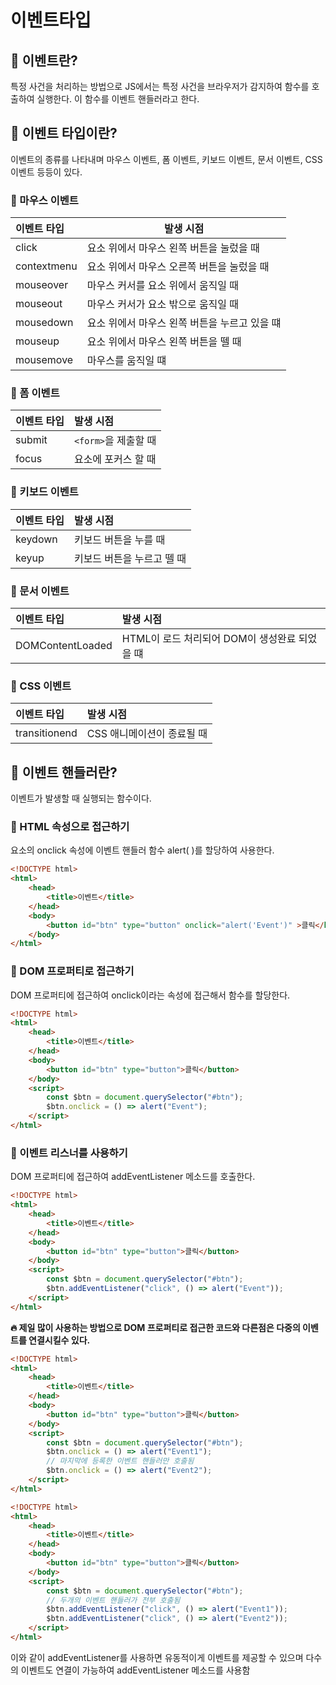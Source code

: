 # 이벤트타입

## 📌 이벤트란?
특정 사건을 처리하는 방법으로 JS에서는 특정 사건을 브라우저가 감지하여 함수를 호출하여 실행한다. 이 함수를 이벤트 핸들러라고 한다.

## 📌 이벤트 타입이란?
이벤트의 종류를 나타내며 마우스 이벤트, 폼 이벤트, 키보드 이벤트, 문서 이벤트, CSS 이벤트 등등이 있다.

### 🧩 마우스 이벤트

| 이벤트 타입  | 발생 시점                                 |
| :---------- | ---------------------------------------- |
| click       | 요소 위에서 마우스 왼쪽 버튼을 눌렀을 때    |
| contextmenu | 요소 위에서 마우스 오른쪽 버튼을 눌렀을 때   |
| mouseover   |  마우스 커서를 요소 위에서 움직일 때         |
| mouseout    | 마우스 커서가 요소 밖으로 움직일 때          |
| mousedown   | 요소 위에서 마우스 왼쪽 버튼을 누르고 있을 떄 |
| mouseup     | 요소 위에서 마우스 왼쪽 버튼을 뗄 때         |
| mousemove   | 마우스를 움직일 떄                         |

### 🧩 폼 이벤트

| 이벤트 타입 | 발생 시점            |
| :--------- | :------------------- |
| submit     | `<form>`을 제출할 때 |
| focus      | 요소에 포커스 할 때   |

### 🧩 키보드 이벤트

| 이벤트 타입 | 발생 시점                 |
| :--------- | :-----------------------  |
| keydown    | 키보드 버튼을 누를 때      |
| keyup      | 키보드 버튼을 누르고 뗄 때  |

### 🧩 문서 이벤트

| 이벤트 타입          | 발생 시점                                       |
| :------------------ | :---------------------------------------------- |
| DOMContentLoaded    | HTML이 로드 처리되어 DOM이 생성완료 되었을 떄      |

### 🧩 CSS 이벤트

| 이벤트 타입    | 발생 시점                 |
| :------------ | :----------------------- |
| transitionend | CSS 애니메이션이 종료될 때 |

## 📌 이벤트 핸들러란?
이벤트가 발생할 때 실행되는 함수이다.

### 🧩 HTML 속성으로 접근하기
요소의 onclick 속성에 이벤트 핸들러 함수 alert( )를 할당하여 사용한다. 
```html
<!DOCTYPE html>
<html>
    <head>
        <title>이벤트</title>
    </head>
    <body>
        <button id="btn" type="button" onclick="alert('Event')" >클릭</button>
    </body>
</html>
```

### 🧩 DOM 프로퍼티로 접근하기
DOM 프로퍼티에 접근하여 onclick이라는 속성에 접근해서 함수를 할당한다.
```html
<!DOCTYPE html>
<html>
    <head>
        <title>이벤트</title>
    </head>
    <body>
        <button id="btn" type="button">클릭</button>
    </body>
    <script>
        const $btn = document.querySelector("#btn");
        $btn.onclick = () => alert("Event");
    </script>
</html>
```

### 🧩 이벤트 리스너를 사용하기
DOM 프로퍼티에 접근하여 addEventListener 메소드를 호출한다.
```html
<!DOCTYPE html>
<html>
    <head>
        <title>이벤트</title>
    </head>
    <body>
        <button id="btn" type="button">클릭</button>
    </body>
    <script>
        const $btn = document.querySelector("#btn");
        $btn.addEventListener("click", () => alert("Event"));
    </script>
</html>
```

**🔥 제일 많이 사용하는 방법으로 DOM 프로퍼티로 접근한 코드와 다른점은 다중의 이벤트를 연결시킬수 있다.**

```html
<!DOCTYPE html>
<html>
    <head>
        <title>이벤트</title>
    </head>
    <body>
        <button id="btn" type="button">클릭</button>
    </body>
    <script>
        const $btn = document.querySelector("#btn");
        $btn.onclick = () => alert("Event1");
        // 마지막에 등록한 이벤트 핸들러만 호출됨
        $btn.onclick = () => alert("Event2");
    </script>
</html>
```

```html
<!DOCTYPE html>
<html>
    <head>
        <title>이벤트</title>
    </head>
    <body>
        <button id="btn" type="button">클릭</button>
    </body>
    <script>
        const $btn = document.querySelector("#btn");
        // 두개의 이벤트 핸들러가 전부 호출됨
        $btn.addEventListener("click", () => alert("Event1"));
        $btn.addEventListener("click", () => alert("Event2"));
    </script>
</html>
```

이와 같이 addEventListener를 사용하면 유동적이게 이벤트를 제공할 수 있으며 다수의 이벤트도 연결이 가능하여 addEventListener 메소드를 사용함